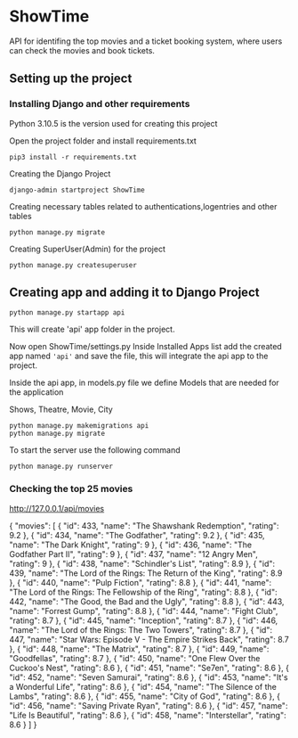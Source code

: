 # ShowTime

API for identifing the top movies and a ticket booking system, where users can check the movies and book tickets.

## Setting up the project
### Installing Django and other requirements
Python 3.10.5 is the version used for creating this project

Open the project folder
and install requirements.txt

```
pip3 install -r requirements.txt
```

Creating the Django Project

```
django-admin startproject ShowTime
```
Creating necessary tables related to authentications,logentries and other tables

````
python manage.py migrate
````
Creating SuperUser(Admin) for the project
```
python manage.py createsuperuser
```
## Creating app and adding it to Django Project

```
python manage.py startapp api
```
This will create 'api' app folder in the project.

Now open ShowTime/settings.py
	Inside Installed Apps list add the created app named ```'api'``` and save the file, this will integrate the api app to the project.

Inside the api app, in models.py file we define Models that are needed for the application

Shows, Theatre, Movie, City

```
python manage.py makemigrations api
python manage.py migrate
```

To start the server use the following command

```
python manage.py runserver
```

### Checking the top 25 movies

http://127.0.0.1/api/movies

{
  "movies": [
    {
      "id": 433,
      "name": "The Shawshank Redemption",
      "rating": 9.2
    },
    {
      "id": 434,
      "name": "The Godfather",
      "rating": 9.2
    },
    {
      "id": 435,
      "name": "The Dark Knight",
      "rating": 9
    },
    {
      "id": 436,
      "name": "The Godfather Part II",
      "rating": 9
    },
    {
      "id": 437,
      "name": "12 Angry Men",
      "rating": 9
    },
    {
      "id": 438,
      "name": "Schindler's List",
      "rating": 8.9
    },
    {
      "id": 439,
      "name": "The Lord of the Rings: The Return of the King",
      "rating": 8.9
    },
    {
      "id": 440,
      "name": "Pulp Fiction",
      "rating": 8.8
    },
    {
      "id": 441,
      "name": "The Lord of the Rings: The Fellowship of the Ring",
      "rating": 8.8
    },
    {
      "id": 442,
      "name": "The Good, the Bad and the Ugly",
      "rating": 8.8
    },
    {
      "id": 443,
      "name": "Forrest Gump",
      "rating": 8.8
    },
    {
      "id": 444,
      "name": "Fight Club",
      "rating": 8.7
    },
    {
      "id": 445,
      "name": "Inception",
      "rating": 8.7
    },
    {
      "id": 446,
      "name": "The Lord of the Rings: The Two Towers",
      "rating": 8.7
    },
    {
      "id": 447,
      "name": "Star Wars: Episode V - The Empire Strikes Back",
      "rating": 8.7
    },
    {
      "id": 448,
      "name": "The Matrix",
      "rating": 8.7
    },
    {
      "id": 449,
      "name": "Goodfellas",
      "rating": 8.7
    },
    {
      "id": 450,
      "name": "One Flew Over the Cuckoo's Nest",
      "rating": 8.6
    },
    {
      "id": 451,
      "name": "Se7en",
      "rating": 8.6
    },
    {
      "id": 452,
      "name": "Seven Samurai",
      "rating": 8.6
    },
    {
      "id": 453,
      "name": "It's a Wonderful Life",
      "rating": 8.6
    },
    {
      "id": 454,
      "name": "The Silence of the Lambs",
      "rating": 8.6
    },
    {
      "id": 455,
      "name": "City of God",
      "rating": 8.6
    },
    {
      "id": 456,
      "name": "Saving Private Ryan",
      "rating": 8.6
    },
    {
      "id": 457,
      "name": "Life Is Beautiful",
      "rating": 8.6
    },
    {
      "id": 458,
      "name": "Interstellar",
      "rating": 8.6
    }
  ]
}
